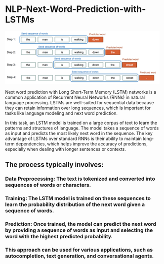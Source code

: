 # NLP-Next-Word-Prediction-with-LSTMs

<img src="https://github.com/shreymukh2020/NLP-Next-Word-Prediction-with-LSTMs/blob/main/Nextwordprediction_Lstms.png" alt="Seq to Seq Architecture" width="500"/>


Next word prediction with Long Short-Term Memory (LSTM) networks is a common application of Recurrent Neural Networks (RNNs) in natural language processing. LSTMs are well-suited for sequential data because they can retain information over long sequences, which is important for tasks like language modeling and next word prediction.

In this task, an LSTM model is trained on a large corpus of text to learn the patterns and structures of language. The model takes a sequence of words as input and predicts the most likely next word in the sequence. The key advantage of LSTMs over standard RNNs is their ability to maintain long-term dependencies, which helps improve the accuracy of predictions, especially when dealing with longer sentences or contexts.

## The process typically involves:

### Data Preprocessing: The text is tokenized and converted into sequences of words or characters.

### Training: The LSTM model is trained on these sequences to learn the probability distribution of the next word given a sequence of words.

### Prediction: Once trained, the model can predict the next word by providing a sequence of words as input and selecting the word with the highest predicted probability.

### This approach can be used for various applications, such as autocompletion, text generation, and conversational agents.


